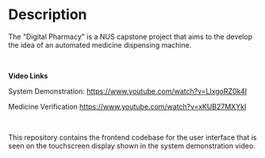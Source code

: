 # Description

The "Digital Pharmacy" is a NUS capstone project that aims to the develop the idea of an automated medicine dispensing machine.

<br/>

**Video Links**

System Demonstration: https://www.youtube.com/watch?v=LIxgoRZ0k4I

Medicine Verification https://www.youtube.com/watch?v=xKUB27MXYkI

<br/>

This repository contains the frontend codebase for the user interface that is seen on the touchscreen display shown in the system demonstration video.
